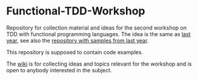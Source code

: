 # Functional-TDD-Workshop

Repository for collection material and ideas for the second workshop on TDD with functional programming languages. The idea is the same as [last year](http://blog.johanneslink.net/2017/02/24/functional-tdd-workshop/), see also the [repository with samples from last year](https://github.com/jlink/Functional-TDD-Workshop).

This repository is supposed to contain code examples.

The [wiki](https://github.com/codecop/Functional-TDD-Workshop-2/wiki) is for
collecting ideas and topics relevant for the workshop and is open to anybody
interested in the subject.
